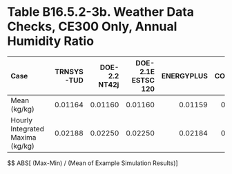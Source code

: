 # Table B16.5.2-3b. Weather Data Checks, CE300 Only, Annual Humidity Ratio
| Case                             | TRNSYS-TUD | DOE-2.2 NT42j | DOE-2.1E ESTSC 120 | ENERGYPLUS | CODYRUN | HOT3000 |     |     Min |     Max |    Mean | Dev % $$ |     | TEST 0.0.0 | 
|:-------------------------------- | ----------:| -------------:| ------------------:| ----------:| -------:| -------:| ---:| -------:| -------:| -------:| --------:| ---:| ----------:| 
| Mean (kg/kg)                     |    0.01164 |       0.01160 |            0.01160 |    0.01159 | 0.01165 | 0.01160 |     | 0.01159 | 0.01165 | 0.01161 |      0.5 |     |    0.01160 | 
| Hourly Integrated Maxima (kg/kg) |    0.02188 |       0.02250 |            0.02250 |    0.02184 | 0.02241 | 0.02230 |     | 0.02184 | 0.02250 | 0.02224 |      3.0 |     |    0.02250 | 

$$ ABS[ (Max-Min) / (Mean of Example Simulation Results)]


